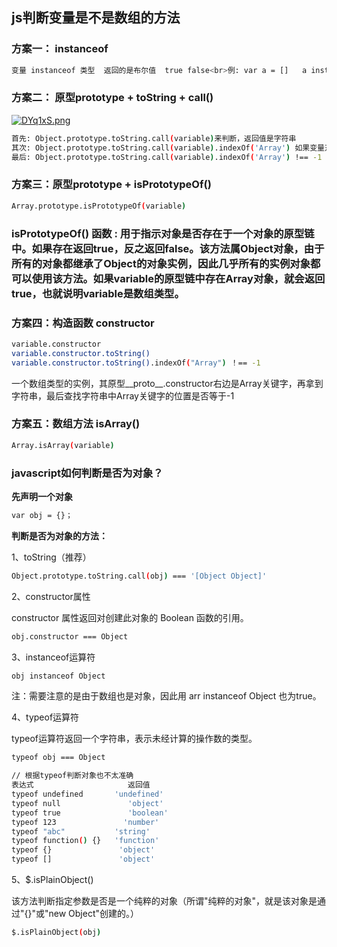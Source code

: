 ## js判断变量是不是数组的方法

### 方案一： instanceof

```sh
变量 instanceof 类型  返回的是布尔值  true false<br>例: var a = []   a instanceof Array
```

### 方案二： 原型prototype + toString +  call()

[![DYq1xS.png](https://s3.ax1x.com/2020/11/24/DYq1xS.png)](https://imgchr.com/i/DYq1xS)

```sh
首先: Object.prototype.toString.call(variable)来判断，返回值是字符串
其次: Object.prototype.toString.call(variable).indexOf('Array') 如果变量对象是纯数组，返回的数字不是-1
最后: Object.prototype.toString.call(variable).indexOf('Array') !== -1 比对数值是否等于-1就能判断是否是数组类型 是为true
```

### 方案三：原型prototype + isPrototypeOf()

```sh
Array.prototype.isPrototypeOf(variable) 
```

### isPrototypeOf() 函数 : 用于指示对象是否存在于一个对象的原型链中。如果存在返回true，反之返回false。该方法属Object对象，由于所有的对象都继承了Object的对象实例，因此几乎所有的实例对象都可以使用该方法。如果variable的原型链中存在Array对象，就会返回true，也就说明variable是数组类型。

### 方案四：构造函数 constructor

```sh
variable.constructor
variable.constructor.toString()
variable.constructor.toString().indexOf("Array") ！== -1
```

一个数组类型的实例，其原型__proto__.constructor右边是Array关键字，再拿到字符串，最后查找字符串中Array关键字的位置是否等于-1

### 方案五：数组方法 isArray()

```sh
Array.isArray(variable)
```


### javascript如何判断是否为对象？

**先声明一个对象**

```sh
var obj = {}；
```

**判断是否为对象的方法：**

1、toString（推荐）

```sh
Object.prototype.toString.call(obj) === '[Object Object]'
```

2、constructor属性

constructor 属性返回对创建此对象的 Boolean 函数的引用。

```sh
obj.constructor === Object
```

3、instanceof运算符

```sh
obj instanceof Object
```
注：需要注意的是由于数组也是对象，因此用 arr instanceof Object 也为true。

4、typeof运算符

typeof运算符返回一个字符串，表示未经计算的操作数的类型。

```sh
typeof obj === Object

// 根据typeof判断对象也不太准确
表达式                     返回值
typeof undefined       'undefined'
typeof null               'object'
typeof true               'boolean'
typeof 123               'number'
typeof "abc"           'string'
typeof function() {}   'function'
typeof {}               'object'
typeof []               'object'
```

5、$.isPlainObject()

该方法判断指定参数是否是一个纯粹的对象（所谓"纯粹的对象"，就是该对象是通过"{}"或"new Object"创建的。）

```sh
$.isPlainObject(obj)
```